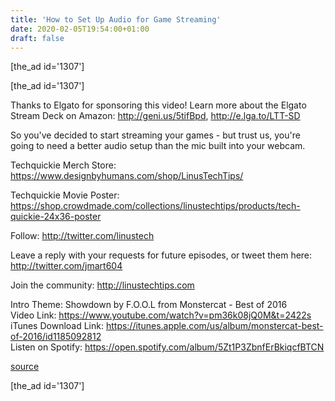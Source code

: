 ```yaml
---
title: 'How to Set Up Audio for Game Streaming'
date: 2020-02-05T19:54:00+01:00
draft: false
---
```


\[the\_ad id='1307'\]  
  
\[the\_ad id='1307'\]  
  
Thanks to Elgato for sponsoring this video! Learn more about the Elgato Stream Deck on Amazon: http://geni.us/5tifBpd, http://e.lga.to/LTT-SD  
  
So you've decided to start streaming your games - but trust us, you're going to need a better audio setup than the mic built into your webcam.  
  
Techquickie Merch Store: https://www.designbyhumans.com/shop/LinusTechTips/  
  
Techquickie Movie Poster: https://shop.crowdmade.com/collections/linustechtips/products/tech-quickie-24x36-poster  
  
Follow: http://twitter.com/linustech  
  
Leave a reply with your requests for future episodes, or tweet them here: http://twitter.com/jmart604  
  
Join the community: http://linustechtips.com  
  
Intro Theme: Showdown by F.O.O.L from Monstercat - Best of 2016  
Video Link: https://www.youtube.com/watch?v=pm36k08jQ0M&t=2422s  
iTunes Download Link: https://itunes.apple.com/us/album/monstercat-best-of-2016/id1185092812  
Listen on Spotify: https://open.spotify.com/album/5Zt1P3ZbnfErBkiqcfBTCN  
  
[source](https://www.youtube.com/watch?v=zRw1FZPrQao)  
  
\[the\_ad id='1307'\]